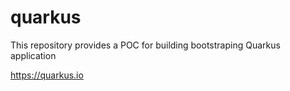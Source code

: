 # quarkus
This repository provides a POC for building bootstraping Quarkus application

https://quarkus.io
